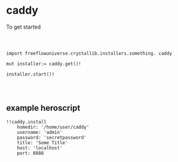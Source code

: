 # caddy



To get started

```vlang



import freeflowuniverse.crystallib.installers.something. caddy

mut installer:= caddy.get()!

installer.start()!




```

## example heroscript


```hero
!!caddy.install
    homedir: '/home/user/caddy'
    username: 'admin'
    password: 'secretpassword'
    title: 'Some Title'
    host: 'localhost'
    port: 8888

```


